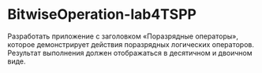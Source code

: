 # BitwiseOperation-lab4TSPP
Разработать приложение с заголовком «Поразрядные операторы», которое демонстрирует действия поразрядных логических операторов. Результат выполнения должен отображаться в десятичном и двоичном виде.
